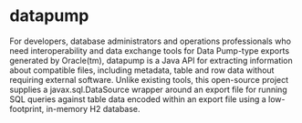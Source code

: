 # datapump
For developers, database administrators and operations professionals who need interoperability and data exchange tools for Data Pump-type exports generated by Oracle(tm), datapump is a Java API for extracting information about compatible files, including metadata, table and row data without requiring external software. Unlike existing tools, this open-source project supplies a javax.sql.DataSource wrapper around an export file for running SQL queries against table data encoded within an export file using a low-footprint, in-memory H2 database.
